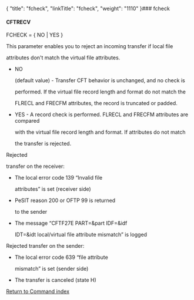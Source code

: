 {
    "title": "fcheck",
    "linkTitle": "fcheck",
    "weight": "1110"
}### <span id="fcheck"></span>fcheck

#### CFTRECV

FCHECK = { NO | YES }

This parameter enables you to reject an incoming transfer if local file
attributes don't match the virtual file attributes.

-   NO
    (default value) - Transfer CFT behavior is unchanged, and no check is
    performed. If the virtual file record length and format do not match the
    FLRECL and FRECFM attributes, the record is truncated or padded.
-   YES - A record check is performed. FLRECL and FRECFM attributes are compared
    with the virtual file record length and format. If attributes do not match
    the transfer is rejected.

Rejected
transfer on the receiver:

-   The local error code 139 “Invalid file
    attributes” is set (receiver side)
-   PeSIT reason 200 or OFTP 99 is returned
    to the sender
-   The message “CFTF27E PART=&part IDF=&idf
    IDT=&idt local/virtual file attribute mismatch” is logged

Rejected transfer on the sender:

-   The local error code 639 “file attribute
    mismatch” is set (sender side)
-   The transfer is canceled (state H)

[Return to Command index](../)
